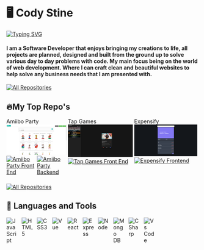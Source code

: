 # 🖥️ Cody Stine

<a href="https://git.io/typing-svg"><img src="https://readme-typing-svg.demolab.com?font=Fira+Code&pause=1000&color=ABF700&vCenter=true&width=435&lines=Software+Developer" alt="Typing SVG" /></a>

#### I am a Software Developer that enjoys bringing my creations to life, all projects are planned, designed and built from the ground up to solve various day to day problems with code. My main focus being on the world of web development. Where I can craft clean and beautiful websites to help solve any business needs that I am presented with.

<p align="left">
  <a href="https://personal-portfolio-one-opal.vercel.app/"><img alt="All Repositories" title="My Repositories" src="https://custom-icon-badges.demolab.com/badge/-My%20Portfolio-green?style=for-the-badge&logoColor=white&logo=repo"/></a>
</p>

## 🔥My Top Repo's

<div style="display: flex; justify-center: flex-start;">
  <div style="margin-right: .25rem; margin-bottom: .5rem">
   Amiibo Party
   <a class="display-card" style="display: block" href="https://amiibo-party-frontend.vercel.app/"><img width="278" src="./amiibo-list.png" alt="amiibo party"></a>
   <div style="display: flex; justify-content: space-between">
      <a href="https://github.com/CydoEntis/amiibo-party-frontend"><img alt="Amiibo Party Front End" title="Amiibo Party Frontend" src="https://custom-icon-badges.demolab.com/badge/-Frontend-green?style=for-the-badge&logoColor=white&logo=repo"/></a>
      <a href="https://github.com/CydoEntis/amiibo-party-frontend"><img alt="Amiibo Party Backend" title="Amiibo Party Backend" src="https://custom-icon-badges.demolab.com/badge/-Backend-yellow?style=for-the-badge&logoColor=white&logo=repo"/></a>
   </div>
</div>
<div style="margin-right: .25rem; margin-bottom: .5rem">
  Tap Games
     <a class="display-card" href="https://tapgames-iq7l67tkd-cydoentis.vercel.app/"><img width="278" src="./tap-games.png" alt="tap games home page"></a>
    <div style="display: flex; justify-content: space-between">
       <a href="https://github.com/CydoEntis/tapgames"><img alt="Tap Games Front End" title="Tap Games Frontend" src="https://custom-icon-badges.demolab.com/badge/-Frontend-green?style=for-the-badge&logoColor=white&logo=repo"/></a>
      <!-- <a href="https://github.com/CydoEntis/amiibo-party-frontend"><img alt="All Repositories" title="Amiibo Party Frontend" src="https://custom-icon-badges.demolab.com/badge/-Backend-yellow?style=for-the-badge&logoColor=white&logo=repo"/></a> -->
   </div>
</div>
<div style="margin-right: .25rem; margin-bottom: .5rem">
  Expensify
      <a class="display-card" href="https://expensify-delta.vercel.app/"><img width="278" src="./expensify.png" alt="expensify dashboard"></a>
    <div  style="display: flex; justify-content: space-between">
      <a href="https://github.com/CydoEntis/expensify"><img alt="Expensify Frontend" title="Expensify Frontend" src="https://custom-icon-badges.demolab.com/badge/-Frontend-green?style=for-the-badge&logoColor=white&logo=repo"/></a>
      <!-- <a href="https://github.com/CydoEntis/amiibo-party-frontend"><img alt="All Repositories" title="Amiibo Party Frontend" src="https://custom-icon-badges.demolab.com/badge/-Backend-yellow?style=for-the-badge&logoColor=white&logo=repo"/></a> -->
   </div>
</div>
</div>

<p align="left">
  <a href="https://github.com/CydoEntis?tab=repositories"><img alt="All Repositories" title="My Repositories" src="https://custom-icon-badges.demolab.com/badge/-My%20Repos-blue?style=for-the-badge&logoColor=white&logo=repo"/></a>
</p>

## 🧰 Languages and Tools

<img align="left" alt="JavaScript" width="30px" style="padding-right:10px" src="https://cdn.jsdelivr.net/gh/devicons/devicon/icons/javascript/javascript-original.svg" />
<img align="left" alt="HTML5" width="30px" style="padding-right:10px" src="https://cdn.jsdelivr.net/gh/devicons/devicon/icons/html5/html5-original.svg" />
<img align="left" alt="CSS3" width="30px" style="padding-right:10px" src="https://cdn.jsdelivr.net/gh/devicons/devicon/icons/css3/css3-original.svg" />
<img align="left" alt="Vue" width="30px" style="padding-right:10px" src="https://cdn.jsdelivr.net/gh/devicons/devicon/icons/vuejs/vuejs-original.svg" />
<img align="left" alt="React" width="30px" style="padding-right:10px" src="https://cdn.jsdelivr.net/gh/devicons/devicon/icons/react/react-original.svg" />
<img align="left" alt="Express" width="30px" style="padding-right:10px" src="https://cdn.jsdelivr.net/gh/devicons/devicon/icons/express/express-original.svg" />
<img align="left" alt="Node" width="30px" style="padding-right:10px" src="https://cdn.jsdelivr.net/gh/devicons/devicon/icons/nodejs/nodejs-original.svg" />
<img align="left" alt="Mongo DB" width="30px" style="padding-right:10px" src="https://cdn.jsdelivr.net/gh/devicons/devicon/icons/mongodb/mongodb-original.svg" />
<img align="left" alt="C Sharp" width="30px" style="padding-right:10px" src="https://cdn.jsdelivr.net/gh/devicons/devicon/icons/csharp/csharp-original.svg" />
<img align="left" alt="Vs Code" width="30px" style="padding-right:10px" src="https://cdn.jsdelivr.net/gh/devicons/devicon/icons/vscode/vscode-original.svg" />
